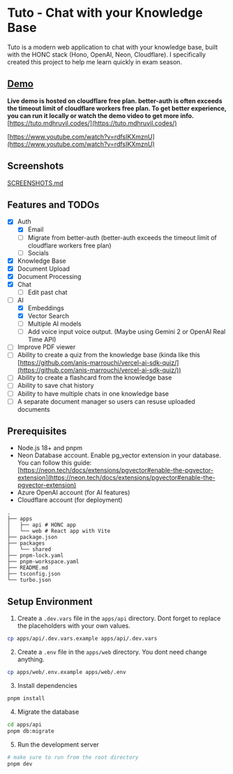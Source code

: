 # Tuto - Chat with your Knowledge Base

Tuto is a modern web application to chat with your knowledge base, built with the HONC stack (Hono, OpenAI, Neon, Cloudflare).
I specifically created this project to help me learn quickly in exam season.

## [Demo](https://www.youtube.com/watch?v=rdfsIKXmznU)

**Live demo is hosted on cloudflare free plan. better-auth is often exceeds the timeout limit of cloudflare workers free plan. To get better experience, you can run it locally or watch the demo video to get more info.**
[https://tuto.mdhruvil.codes/](https://tuto.mdhruvil.codes/)

[https://www.youtube.com/watch?v=rdfsIKXmznU](https://www.youtube.com/watch?v=rdfsIKXmznU)

## Screenshots

[SCREENSHOTS.md](./SCREENSHOTS.md)

## Features and TODOs

- [x] Auth
  - [x] Email
  - [ ] Migrate from better-auth (better-auth exceeds the timeout limit of cloudflare workers free plan)
  - [ ] Socials
- [x] Knowledge Base
- [x] Document Upload
- [x] Document Processing
- [x] Chat
  - [ ] Edit past chat
- [ ] AI
  - [x] Embeddings
  - [x] Vector Search
  - [ ] Multiple AI models
  - [ ] Add voice input voice output. (Maybe using Gemini 2 or OpenAI Real Time API)
- [ ] Improve PDF viewer
- [ ] Ability to create a quiz from the knowledge base (kinda like this [https://github.com/anis-marrouchi/vercel-ai-sdk-quiz/](https://github.com/anis-marrouchi/vercel-ai-sdk-quiz/))
- [ ] Ability to create a flashcard from the knowledge base
- [ ] Ability to save chat history
- [ ] Ability to have multiple chats in one knowledge base
- [ ] A separate document manager so users can resuse uploaded documents

## Prerequisites

- Node.js 18+ and pnpm
- Neon Database account. Enable pg_vector extension in your database. You can follow this guide: [https://neon.tech/docs/extensions/pgvector#enable-the-pgvector-extension](https://neon.tech/docs/extensions/pgvector#enable-the-pgvector-extension)
- Azure OpenAI account (for AI features)
- Cloudflare account (for deployment)

```
.
├── apps
│   ├── api # HONC app
│   └── web # React app with Vite
├── package.json
├── packages
│   └── shared
├── pnpm-lock.yaml
├── pnpm-workspace.yaml
├── README.md
├── tsconfig.json
└── turbo.json
```

## Setup Environment

1. Create a `.dev.vars` file in the `apps/api` directory. Dont forget to replace the placeholders with your own values.

```bash
cp apps/api/.dev.vars.example apps/api/.dev.vars
```

2. Create a `.env` file in the `apps/web` directory. You dont need change anything.

```bash
cp apps/web/.env.example apps/web/.env
```

3. Install dependencies

```bash
pnpm install
```

4. Migrate the database

```bash
cd apps/api
pnpm db:migrate
```

5. Run the development server

```bash
# make sure to run from the root directory
pnpm dev
```
